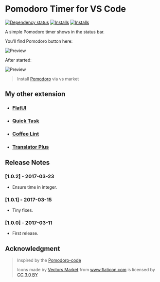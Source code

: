 # Pomodoro Timer for VS Code

[![Dependency status](https://david-dm.org/lkytal/pomodoro.svg)](https://david-dm.org/lkytal/pomodoro.svg)
<a href="https://marketplace.visualstudio.com/items?itemName=lkytal.pomodoro"><img src="https://vsmarketplacebadge.apphb.com/version/lkytal.pomodoro.svg" alt="Installs"></a>
<a href="https://marketplace.visualstudio.com/items?itemName=lkytal.FlpomodoroatUI"><img src="https://vsmarketplacebadge.apphb.com/installs/lkytal.pomodoro.svg" alt="Installs"></a>

A simple Pomodoro timer shows in the status bar.

You'll find Pomodoro button here:

![Preview](https://github.com/lkytal/pomodoro/raw/master/screenshot.png)

After started:

![Preview](https://github.com/lkytal/pomodoro/raw/master/button.png)

>Install [Pomodoro](https://marketplace.visualstudio.com/items?itemName=lkytal.pomodoro) via vs market

## My other extension

- ### [FlatUI](https://marketplace.visualstudio.com/items?itemName=lkytal.FlatUI)
- ### [Quick Task](https://marketplace.visualstudio.com/items?itemName=lkytal.quicktask)
- ### [Coffee Lint](https://marketplace.visualstudio.com/items?itemName=lkytal.coffeelinter)
- ### [Translator Plus](https://marketplace.visualstudio.com/items?itemName=lkytal.translatorplus)

## Release Notes

### [1.0.2] - 2017-03-23

- Ensure time in integer.

### [1.0.1] - 2017-03-15

- Tiny fixes.

### [1.0.0] - 2017-03-11

- First release.

## Acknowledgment

> Inspired by the [Pomodoro-code](https://marketplace.visualstudio.com/items?itemName=odonno.pomodoro-code)
> <div>Icons made by <a href="http://www.flaticon.com/authors/vectors-market" title="Vectors Market">Vectors Market</a> from <a href="http://www.flaticon.com" title="Flaticon">www.flaticon.com</a> is licensed by <a href="http://creativecommons.org/licenses/by/3.0/" title="Creative Commons BY 3.0" target="_blank">CC 3.0 BY</a></div>
